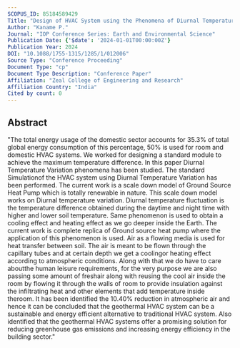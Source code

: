 ```yaml
---
SCOPUS_ID: 85184589429
Title: "Design of HVAC System using the Phenomena of Diurnal Temperature fluctuation"
Author: "Kaname P."
Journal: "IOP Conference Series: Earth and Environmental Science"
Publication Date: {'$date': '2024-01-01T00:00:00Z'}
Publication Year: 2024
DOI: "10.1088/1755-1315/1285/1/012006"
Source Type: "Conference Proceeding"
Document Type: "cp"
Document Type Description: "Conference Paper"
Affiliation: "Zeal College of Engineering and Research"
Affiliation Country: "India"
Cited by count: 0
---
```


## Abstract
"The total energy usage of the domestic sector accounts for 35.3% of total global energy consumption of this percentage, 50% is used for room and domestic HVAC systems. We worked for designing a standard module to achieve the maximum temperature difference. In this paper Diurnal Temperature Variation phenomena has been studied. The standard Simulationof the HVAC system using Diurnal Temperature Variation has been performed. The current work is a scale down model of Ground Source Heat Pump which is totally renewable in nature. This scale down model works on Diurnal temperature variation. Diurnal temperature fluctuation is the temperature difference obtained during the daytime and night time with higher and lower soil temperature. Same phenomenon is used to obtain a cooling effect and heating effect as we go deeper inside the Earth. The current work is complete replica of Ground source heat pump where the application of this phenomenon is used. Air as a flowing media is used for heat transfer between soil. The air is meant to be flown through the capillary tubes and at certain depth we get a coolingor heating effect according to atmospheric conditions. Along with that we do have to care aboutthe human leisure requirements, for the very purpose we are also passing some amount of freshair along with reusing the cool air inside the room by flowing it through the walls of room to provide insulation against the infiltrating heat and other elements that add temperature inside theroom. It has been identified the 10.40% reduction in atmospheric air and hence it can be concluded that the geothermal HVAC system can be a sustainable and energy efficient alternative to traditional HVAC system. Also identified that the geothermal HVAC systems offer a promising solution for reducing greenhouse gas emissions and increasing energy efficiency in the building sector."
